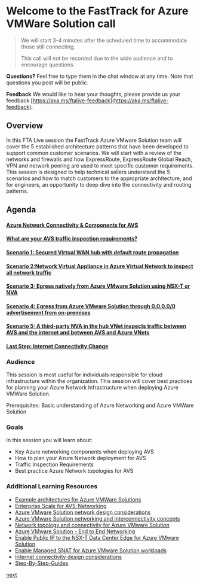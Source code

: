# Welcome to the FastTrack for Azure VMWare Solution call
> We will start 3-4 minutes after the scheduled time to accommodate those still connecting.
> 
> This call will not be recorded due to the wide audience and to encourage questions.

**Questions?** Feel free to type them in the chat window at any time. Note that questions you post will be public. 

**Feedback** We would like to hear your thoughts, please provide us your feedback [https://aka.ms/ftalive-feedback](https://aka.ms/ftalive-feedback).

## Overview

In this FTA Live session the FastTrack Azure VMware Solution team will cover the 5 established architecture patterns that have been developed to support common customer scenarios. We will start with a review of the networks and firewalls and how ExpressRoute, ExpressRoute Global Reach, VPN and network peering are used to meet specific customer requirements. This session is designed to help technical sellers understand the 5 scenarios and how to match customers to the appropriate architecture, and for engineers, an opportunity to deep dive into the connectivity and routing patterns.

## Agenda

#### [Azure Network Connectivity & Components for AVS](https://github.com/jasonamedina/FTALive-Sessions/blob/main/content/avs/Azure%20Network%20Connectivity%20Components%20for%20AVS.md)

#### [What are your AVS traffic inspection requirements?](https://github.com/jasonamedina/FTALive-Sessions/blob/main/content/avs/Traffic%20Inspection%20Requirements.md)

#### [Scenario 1: Secured Virtual WAN hub with default route propagation](https://github.com/jasonamedina/FTALive-Sessions/blob/main/content/avs/Scenario%201.md)

#### [Scenario 2:Network Virtual Appliance in Azure Virtual Network to inspect all network traffic](https://github.com/jasonamedina/FTALive-Sessions/blob/main/content/avs/Scenario%202.md)

#### [Scenario 3: Egress natively from Azure VMware Solution using NSX-T or NVA](https://github.com/jasonamedina/FTALive-Sessions/blob/main/content/avs/Scenario%203.md)

#### [Scenario 4: Egress from Azure VMware Solution through 0.0.0.0/0 advertisement from on-premises](https://github.com/jasonamedina/FTALive-Sessions/blob/main/content/avs/Scenario%204.md)

#### [Scenario 5: A third-party NVA in the hub VNet inspects traffic between AVS and the internet and between AVS and Azure VNets](https://github.com/jasonamedina/FTALive-Sessions/blob/main/content/avs/Scenario%205.md)

#### [Last Step: Internet Connectivity Change](https://github.com/jasonamedina/FTALive-Sessions/blob/main/content/avs/Internet%20Connectivity%20Change.md)

### Audience

This session is most useful for individuals responsible for cloud infrastructure within the organization. This session will cover best practices for planning your Azure Network Infrastructure when deploying Azure VMWare Solution. 

Prerequisites: Basic understanding of Azure Networking and Azure VMWare Solution

### Goals

In this session you will learn about:

- Key Azure networking components when deploying AVS
- How to plan your Azure Network deployment for AVS
- Traffic Inspection Requirements
- Best practice Azure Network topologies for AVS

### Additional Learning Resources

* [Example architectures for Azure VMWare Solutions](https://learn.microsoft.com/en-us/azure/cloud-adoption-framework/scenarios/azure-vmware/example-architectures)
* [Enterprise Scale for AVS-Networking](https://github.com/Azure/Enterprise-Scale-for-AVS/tree/main/BrownField/Networking)
* [Azure VMware Solution network design considerations](https://learn.microsoft.com/en-us/azure/azure-vmware/concepts-network-design-considerations)
* [Azure VMware Solution networking and interconnectivity concepts](https://learn.microsoft.com/en-us/azure/azure-vmware/concepts-networking) 
* [Network topology and connectivity for Azure VMware Solution](https://learn.microsoft.com/en-us/azure/cloud-adoption-framework/scenarios/azure-vmware/eslz-network-topology-connectivity) 
* [Azure VMware Solution - End to End Networking](https://www.youtube.com/watch?v=6_LYsYicacs) 
* [Enable Public IP to the NSX-T Data Center Edge for Azure VMware Solution](https://learn.microsoft.com/en-us/azure/azure-vmware/enable-public-ip-nsx-edge) 
* [Enable Managed SNAT for Azure VMware Solution workloads](https://learn.microsoft.com/en-us/azure/azure-vmware/enable-managed-snat-for-workloads)
* [Internet connectivity design considerations](https://learn.microsoft.com/en-us/azure/azure-vmware/concepts-design-public-internet-access)
* [Step-By-Step-Guides](https://github.com/Azure/Enterprise-Scale-for-AVS/tree/main/BrownField/Networking/Step-By-Step-Guides)

[next](https://github.com/jasonamedina/FTALive-Sessions/blob/main/content/avs/Azure%20Network%20Connectivity%20Components%20for%20AVS.md)
